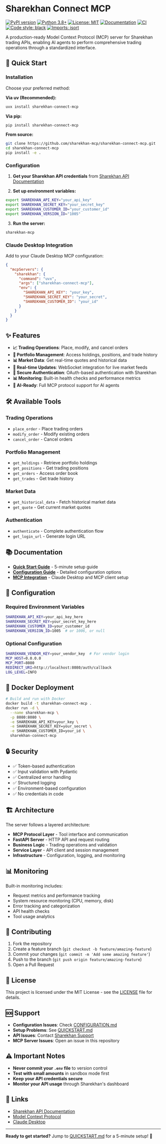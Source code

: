 # Sharekhan Connect MCP

[![PyPI version](https://badge.fury.io/py/sharekhan-connect-mcp.svg)](https://badge.fury.io/py/sharekhan-connect-mcp)
[![Python 3.8+](https://img.shields.io/badge/python-3.8+-blue.svg)](https://www.python.org/downloads/)
[![License: MIT](https://img.shields.io/badge/License-MIT-yellow.svg)](https://opensource.org/licenses/MIT)
[![Documentation](https://img.shields.io/badge/docs-available-green.svg)](https://github.com/sharekhan-mcp/sharekhan-connect-mcp#readme)
[![CI](https://github.com/sharekhan-mcp/sharekhan-connect-mcp/workflows/CI/badge.svg)](https://github.com/sharekhan-mcp/sharekhan-connect-mcp/actions)
[![Code style: black](https://img.shields.io/badge/code%20style-black-000000.svg)](https://github.com/psf/black)
[![Imports: isort](https://img.shields.io/badge/%20imports-isort-%231674b1?style=flat&labelColor=ef8336)](https://pycqa.github.io/isort/)

A production-ready Model Context Protocol (MCP) server for Sharekhan trading APIs, enabling AI agents to perform comprehensive trading operations through a standardized interface.

## 🚀 Quick Start

### Installation

Choose your preferred method:

**Via uv (Recommended):**
```bash
uvx install sharekhan-connect-mcp
```

**Via pip:**
```bash
pip install sharekhan-connect-mcp
```

**From source:**
```bash
git clone https://github.com/sharekhan-mcp/sharekhan-connect-mcp.git
cd sharekhan-connect-mcp
pip install -e .
```

### Configuration

1. **Get your Sharekhan API credentials** from [Sharekhan API Documentation](docs/sharekhan-api-guide.md)

2. **Set up environment variables:**
```bash
export SHAREKHAN_API_KEY="your_api_key"
export SHAREKHAN_SECRET_KEY="your_secret_key"
export SHAREKHAN_CUSTOMER_ID="your_customer_id"
export SHAREKHAN_VERSION_ID="1005"
```

3. **Run the server:**
```bash
sharekhan-mcp
```

### Claude Desktop Integration

Add to your Claude Desktop MCP configuration:

```json
{
  "mcpServers": {
    "sharekhan": {
      "command": "uvx",
      "args": ["sharekhan-connect-mcp"],
      "env": {
        "SHAREKHAN_API_KEY": "your_key",
        "SHAREKHAN_SECRET_KEY": "your_secret",
        "SHAREKHAN_CUSTOMER_ID": "your_id"
      }
    }
  }
}
```

## ✨ Features

- **📈 Trading Operations**: Place, modify, and cancel orders
- **💼 Portfolio Management**: Access holdings, positions, and trade history
- **📊 Market Data**: Get real-time quotes and historical data
- **🔄 Real-time Updates**: WebSocket integration for live market feeds
- **🔐 Secure Authentication**: OAuth-based authentication with Sharekhan
- **📊 Monitoring**: Built-in health checks and performance metrics
- **🤖 AI-Ready**: Full MCP protocol support for AI agents

## 🛠️ Available Tools

### Trading Operations
- `place_order` - Place trading orders
- `modify_order` - Modify existing orders  
- `cancel_order` - Cancel orders

### Portfolio Management
- `get_holdings` - Retrieve portfolio holdings
- `get_positions` - Get trading positions
- `get_orders` - Access order book
- `get_trades` - Get trade history

### Market Data
- `get_historical_data` - Fetch historical market data
- `get_quote` - Get current market quotes

### Authentication
- `authenticate` - Complete authentication flow
- `get_login_url` - Generate login URL

## 📚 Documentation

- **[Quick Start Guide](docs/QUICKSTART.md)** - 5-minute setup guide
- **[Configuration Guide](docs/CONFIGURATION.md)** - Detailed configuration options
- **[MCP Integration](docs/MCP_INTEGRATION.md)** - Claude Desktop and MCP client setup

## 🔧 Configuration

### Required Environment Variables

```bash
SHAREKHAN_API_KEY=your_api_key_here
SHAREKHAN_SECRET_KEY=your_secret_key_here
SHAREKHAN_CUSTOMER_ID=your_customer_id
SHAREKHAN_VERSION_ID=1005  # or 1006, or null
```

### Optional Configuration

```bash
SHAREKHAN_VENDOR_KEY=your_vendor_key  # For vendor login
MCP_HOST=0.0.0.0
MCP_PORT=8080
REDIRECT_URI=http://localhost:8080/auth/callback
LOG_LEVEL=INFO
```

## 🐳 Docker Deployment

```bash
# Build and run with Docker
docker build -t sharekhan-connect-mcp .
docker run -d \
  --name sharekhan-mcp \
  -p 8080:8080 \
  -e SHAREKHAN_API_KEY=your_key \
  -e SHAREKHAN_SECRET_KEY=your_secret \
  -e SHAREKHAN_CUSTOMER_ID=your_id \
  sharekhan-connect-mcp
```

## 🔒 Security

- ✅ Token-based authentication
- ✅ Input validation with Pydantic
- ✅ Centralized error handling
- ✅ Structured logging
- ✅ Environment-based configuration
- ✅ No credentials in code

## 🏗️ Architecture

The server follows a layered architecture:

- **MCP Protocol Layer** - Tool interface and communication
- **FastAPI Server** - HTTP API and request routing
- **Business Logic** - Trading operations and validation
- **Service Layer** - API client and session management
- **Infrastructure** - Configuration, logging, and monitoring

## 📊 Monitoring

Built-in monitoring includes:

- Request metrics and performance tracking
- System resource monitoring (CPU, memory, disk)
- Error tracking and categorization
- API health checks
- Tool usage analytics

## 🤝 Contributing

1. Fork the repository
2. Create a feature branch (`git checkout -b feature/amazing-feature`)
3. Commit your changes (`git commit -m 'Add some amazing feature'`)
4. Push to the branch (`git push origin feature/amazing-feature`)
5. Open a Pull Request

## 📄 License

This project is licensed under the MIT License - see the [LICENSE](LICENSE) file for details.

## 🆘 Support

- **Configuration Issues**: Check [CONFIGURATION.md](docs/CONFIGURATION.md)
- **Setup Problems**: See [QUICKSTART.md](docs/QUICKSTART.md)
- **API Issues**: Contact [Sharekhan Support](https://www.sharekhan.com/api-documentation)
- **MCP Server Issues**: Open an issue in this repository

## ⚠️ Important Notes

- **Never commit your `.env` file** to version control
- **Test with small amounts** in sandbox mode first
- **Keep your API credentials secure**
- **Monitor your API usage** through Sharekhan's dashboard

## 🔗 Links

- [Sharekhan API Documentation](https://www.sharekhan.com/api-documentation)
- [Model Context Protocol](https://modelcontextprotocol.io/)
- [Claude Desktop](https://claude.ai/desktop)

---

**Ready to get started?** Jump to [QUICKSTART.md](docs/QUICKSTART.md) for a 5-minute setup! 🚀
